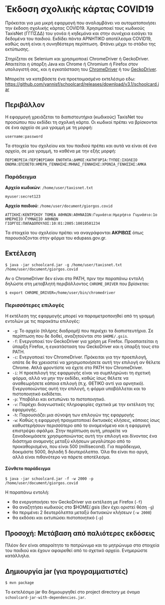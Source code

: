 # Έκδοση σχολικής κάρτας COVID19

Πρόκειται για μια μικρή εφαρμογή που αναλαμβάνει να αυτοματοποιήσει την έκδοση σχολικής κάρτας COVID19.
Χρησιμοποιεί τους κωδικούς TaxisNet (ΓΓΠΣΔΔ) του γονέα ή κηδεμόνα και στην συνέχεια εισάγει τα δεδομένα του παιδιού.
Εκδίδει πάντα ΑΡΝΗΤΙΚΟ αποτέλεσμα COVID19, καθώς αυτή είναι η συνηθέστερη περίπτωση.
Φτάνει μέχρι το στάδιο της εκτύπωσης.

Στηρίζεται σε Selenium και χρησιμοποιεί ChromeDriver ή GeckoDriver. 
Απαιτείται η ύπαρξη Java και Chrome ή Chromium ή Firefox στον υπολογιστή σας, 
και η εγκατάσταση του [ChromeDriver](https://chromedriver.chromium.org/downloads)
ή του [GeckoDriver](https://github.com/mozilla/geckodriver/releases).

Μπορείτε να κατεβάσετε ένα προετοιμασμένο εκτελέσιμο εδω: https://github.com/yannisf/schoolcard/releases/download/v3.1/schoolcard.jar

## Περιβάλλον

Η εφαρμογή χρειάζεται τα διαπιστευτήρια (κωδικούς) TaxisNet του προσώπου που εκδίδει τη σχολική κάρτα.
Οι κωδικοί πρέπει να βρίσκονται σε ένα αρχείο σε μια γραμμή με τη μορφή:
```
username:password
```

Τα στοιχεία του σχολείου και του παιδιού πρέπει και αυτά να είναι σέ ένα αρχείο, σε μια γραμμή, το καθένα με την εξής μορφή:

```
ΠΕΡΙΦΕΡΕΙΑ:ΠΕΡΙΦΕΡΙΑΚΗ ΕΝΟΤΗΤΑ:ΔΗΜΟΣ:ΚΑΤΗΓΟΡΙΑ:ΤΥΠΟΣ:ΣΧΟΛΕΙΟ
ΟΝΟΜΑ:ΕΠΙΘΕΤΟ:ΗΜΕΡΑ_ΓΕΝΝΗΣΗΣ:ΜΗΝΑΣ_ΓΕΝΝΗΣΗΣ:ΧΡΟΝΙΑ_ΓΕΝΗΣΣΗΣ:ΑΜΚΑ
```

### Παράδειγμα

**Αρχείο κωδικών**: `/home/user/taxisnet.txt`
```
myuser:secret123
```

**Αρχείο παιδιού**: `/home/user/document/giorgos.covid`

```
ΑΤΤΙΚΗΣ:ΚΕΝΤΡΙΚΟΥ ΤΟΜΕΑ ΑΘΗΝΩΝ:ΑΘΗΝΑΙΩΝ:Γυμνάσια:Ημερήσιο Γυμνάσιο:1ο ΗΜΕΡΗΣΙΟ ΓΥΜΝΑΣΙΟ ΑΘΗΝΩΝ
ΓΙΩΡΓΟΣ:ΠΑΠΑΔΟΠΟΥΛΟΣ:10:01:2005:10010501234
```

Τα στοιχεία του σχολείου πρέπει να αναγράφονται **ΑΚΡΙΒΩΣ** όπως παρουσιάζονται στην φόρμα του edupass.gov.gr. 

## Εκτέλεση

    $ java -jar schoolcard.jar -g /home/user/taxisnet.txt /home/user/document/giorgos.covid

Αν ο ChromeDriver δεν είναι στο PATH, πριν την παραπάνω εντολή δηλώστε στη μεταβλητή περιβάλλοντος `CHROME_DRIVER` που βρίσκεται:

    $ export CHROME_DRIVER=/home/user/bin/chromedriver

### Περισσότερες επιλογές

Η εκτέλεση της εφαρμογής μπορεί να παραμετροποιηθεί από τη γραμμή εντολών με τις παρακάτω επιλογές:

* `-g`: Το αρχείο (πλήρης διαδρομή) που περιέχει τα διαπιστευτήρια. Σε περίπτωση που δε δοθεί, αναζητούνται στο `$ΗΟΜΕ/.gsis`. 
* `-f`: Ενεργοποιεί τον GeckoDriver για χρήση με Firefox. Προαπαιτείται η ύπαρξη Firefox, η εγκατάσταση του GeckoDriver και η ύπαρξή τους στο PATH.
* `-c`: Ενεργοποιεί τον ChromeDriver. Πρόκειται για την προεπιλογή, οπότε δε θα χρειαστεί να χρησιμοποιήσετε αυτή την επιλογή αν θέλετε Chrome. Απλά φροντίστε να έχετε στο PATH τον ChromeDriver.
* `-i`: Η προεπιλογή της εφαρμογής είναι να συμπληρώνει τη σχετική φόρμα, αλλά να μην την εκδίδει,
καθώς ίσως θέλετε να αναθεωρήσετε κάποια επιλογή (π.χ. ΘΕΤΙΚΟ αντί για αρνητικό). 
Ενεργοποιώντας αυτή την επιλογή, η φόρμα υποβάλλεται και το πιστοποιητικό εκδίδεται.
* `-p`: Υποβάλει και εκτυπώνει το πιστοποιητικό. 
* `-v`: Παρέχει διαγνωστικές πληροφορίες σχετικά με την εκτέλεση της εφαρμογής.
* `-h`: Παρουσιάζει μια σύνοψη των επιλογών της εφαρμογής
* `-w`: Καθώς η εφαρμογή πραγματοποιεί δικτυακές κλήσεις, 
κάποιες ίσως καθυστερήσουν περισσότερο από το αναμενόμενο και η εφαρμογή επιστρέψει σφάλμα.
Στην περίπτωση αυτή, μπορείτε να ξαναδοκιμάσετε χρησιμοποιώντας αυτή την επιλογή και δίνοντας 
ένα διάστημα αναμονής μεταξύ κλήσεων μεγαλύτερο από το προκαθορισμένο, που είναι 500 (millisecond).
Για παράδειγμα, δοκιμάστε 5000, δηλαδή 5 δευτερόλεπτα. Όλα θα είναι πιο αργά, 
αλλά είναι πιθανότερο να πάρετε αποτέλεσμα.

#### Σύνθετο παράδειγμα

    $ java -jar schoolcard.jar -f -w 2000 -p /home/user/document/giorgos.covid

Η παραπάνω εντολή:
* θα ενεργοποιήσει τον GeckoDriver για εκτέλεση με Firefox (`-f`)
* θα αναζητήσει κωδικούς στο $HOME/.gsis (δεν έχει οριστεί θέση `-g`)
* θα περιμένει 2 δευτερόλεπτα μεταξύ δικτυακών κλήσεων (`-w 2000`)
* θα εκδόσει και εκτυπώσει πιστοποιητικό (`-p`)

## Προσοχή: Μετάβαση από παλιότερες εκδόσεις
Πλέον δεν είναι απαραίτητο το πατρώνυμο και το μητρώνυμο στα στοιχεία του παιδιού και έχουν αφαιρεθεί από το σχετικό αρχείο. Ενημερώστε κατάλληλα. 

## Δημιουργία jar (για προγραμματιστές)

    $ mvn package

Το εκτελέσιμο jar θα δημιουργηθεί στο project directory με όνομα `schoolcard-jar-with-dependencies.jar`. 
